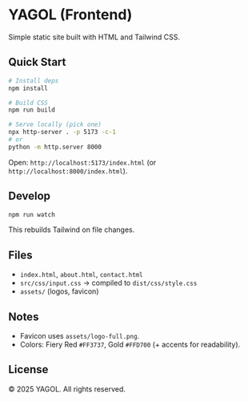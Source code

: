 # YAGOL (Frontend)

Simple static site built with HTML and Tailwind CSS.

## Quick Start

```bash
# Install deps
npm install

# Build CSS
npm run build

# Serve locally (pick one)
npx http-server . -p 5173 -c-1
# or
python -m http.server 8000
```

Open: `http://localhost:5173/index.html` (or `http://localhost:8000/index.html`).

## Develop

```bash
npm run watch
```
This rebuilds Tailwind on file changes.

## Files
- `index.html`, `about.html`, `contact.html`
- `src/css/input.css` → compiled to `dist/css/style.css`
- `assets/` (logos, favicon)

## Notes
- Favicon uses `assets/logo-full.png`.
- Colors: Fiery Red `#FF3737`, Gold `#FFD700` (+ accents for readability).

## License
© 2025 YAGOL. All rights reserved.

